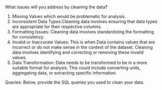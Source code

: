 What issues will you address by cleaning the data?
1. Missing Values which would be problematic for analysis.
2. Inconsistent Data Types:Cleaning data involves ensuring that data types are appropriate for their respective columns. 
3. Formatting Issues: Cleaning data involves standardizing the formatting for consistency.
4. Invalid or Inaccurate Values: This is when Data contains values that are incorrect or do not make sense in the context of the dataset. Cleaning data involves identifying and correcting or removing these invalid values.
5. Data Transformation: Data needs to be transformed to be in a more suitable format for analysis. This could include converting units, aggregating data, or extracting specific information.



Queries:
Below, provide the SQL queries you used to clean your data.
